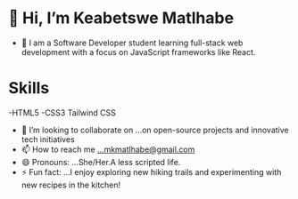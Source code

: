#  👋 Hi, I’m Keabetswe Matlhabe
- 👀 I am a  Software Developer student  learning full-stack web development with a focus on JavaScript frameworks like React.

# Skills
-HTML5
-CSS3
Tailwind CSS

- 💞️ I’m looking to collaborate on ...on open-source projects and innovative tech initiatives
- 📫 How to reach me ...mkmatlhabe@gmail.com
- 😄 Pronouns: ...She/Her.A less scripted life.
- ⚡ Fun fact: ...I enjoy exploring new hiking trails and experimenting with new recipes in the kitchen!

<!---
KeabetsweMatlhabe/KeabetsweMatlhabe is a ✨ special ✨ repository because its `README.md` (this file) appears on your GitHub profile.
You can click the Preview link to take a look at your changes.
--->
